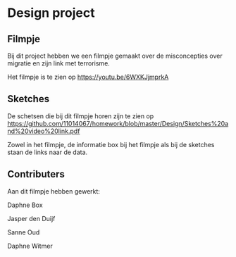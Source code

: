 # Design project
## Filmpje

Bij dit project hebben we een filmpje gemaakt over de misconcepties over migratie en zijn link met terrorisme.

Het filmpje is te zien op https://youtu.be/6WXKJjmprkA

## Sketches

De schetsen die bij dit filmpje horen zijn te zien op https://github.com/11014067/homework/blob/master/Design/Sketches%20and%20video%20link.pdf

Zowel in het filmpje, de informatie box bij het filmpje als bij de sketches staan de links naar de data.

## Contributers

Aan dit filmpje hebben gewerkt:

Daphne Box

Jasper den Duijf

Sanne Oud

Daphne Witmer
